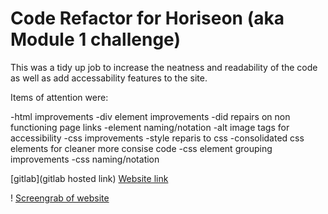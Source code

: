 # Code Refactor for Horiseon (aka Module 1 challenge)

This was a tidy up job to increase the neatness and readability of the code as well as add accessability features to the site.

Items of attention were:

-html improvements
    -div element improvements 
    -did repairs on non functioning page links
    -element naming/notation
    -alt image tags for accessibility
-css improvements
    -style reparis to css
    -consolidated css elements for cleaner more consise code
    -css element grouping improvements 
    -css naming/notation

[gitlab](gitlab hosted link) <a href="https://zaphod1977.github.io/ModuleOneChallenge/">Website link</a>

! [Screengrab of website](/assets/images/Horiseon%20Marketing.png) 

